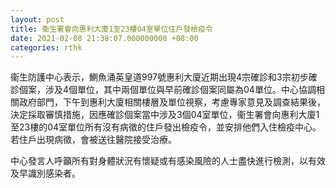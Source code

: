 ```yaml
---
layout: post
title: 衞生署會向惠利大廈1至23樓04室單位住戶發檢疫令
date: 2021-02-08 21:38:07.000000000 +08:00
categories: rthk
---
```


衞生防護中心表示，鰂魚涌英皇道997號惠利大廈近期出現4宗確診和3宗初步確診個案，涉及4個單位，其中兩個單位與早前確診個案同屬為04單位。中心協調相關政府部門，下午到惠利大廈相關樓層及單位視察，考慮專家意見及調查結果後，決定採取審慎措施，因應確診個案當中涉及3個04室單位，衞生署會向惠利大廈1至23樓的04室單位所有沒有病徵的住戶發出檢疫令，並安排他們入住檢疫中心。若住戶出現病徵，會被送往醫院接受治療。

中心發言人呼籲所有對身體狀況有懷疑或有感染風險的人士盡快進行檢測，以有效及早識別感染者。

